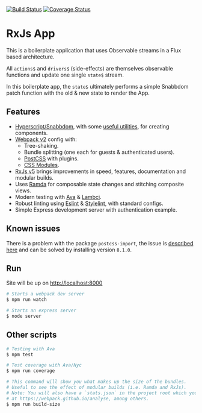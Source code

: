 [![Build Status](https://s3-eu-west-1.amazonaws.com/lambci-buildresults-1wp4fayx70af6/gh/bluedaniel/rxjs-app/branches/master/baa548e0d79020375c2c3a03c279caad.svg)](https://s3-eu-west-1.amazonaws.com/lambci-buildresults-1wp4fayx70af6/gh/bluedaniel/rxjs-app/branches/master/f5218d3c6406f04bc47f29154c5f11ce.html)
[![Coverage Status](https://coveralls.io/repos/github/bluedaniel/rxjs-app/badge.svg?branch=master)](https://coveralls.io/github/bluedaniel/rxjs-app?branch=master)

RxJs App
========

This is a boilerplate application that uses Observable streams in a Flux based architecture.

All `actions$` and `drivers$` (side-effects) are themselves observable functions and update one single `state$` stream.

In this boilerplate app, the `state$` ultimately performs a simple Snabbdom patch function with the old & new state to render the App.

Features
--------
- [Hyperscript/Snabbdom](https://github.com/paldepind/snabbdom), with some [useful utilities](https://github.com/ohanhi/hyperscript-helpers), for creating components.
- [Webpack v2](https://github.com/webpack/webpack) config with:
  - Tree-shaking.
  - Bundle splitting (one each for guests & authenticated users).
  - [PostCSS](https://github.com/postcss/postcss) with plugins.
  - [CSS Modules](https://github.com/css-modules/css-modules).
- [RxJs v5](https://github.com/ReactiveX/rxjs) brings improvements in speed, features, documentation and modular builds.
- Uses [Ramda](https://github.com/ramda/ramda) for composable state changes and stitching composite views.
- Modern testing with [Ava](https://github.com/avajs/ava) & [Lambci](https://github.com/lambci/lambci).
- Robust linting using [Eslint](https://github.com/eslint/eslint) & [Stylelint](https://github.com/stylelint/stylelint), with standard configs.
- Simple Express development server with authentication example.

Known issues
------------

There is a problem with the package `postcss-import`, the issue is [described here](https://github.com/postcss/postcss-import/issues/207) and can be solved by installing version `8.1.0`.

Run
---

Site will be up on [http://localhost:8000](http://localhost:8000)

````bash
# Starts a webpack dev server
$ npm run watch

# Starts an express server
$ node server

````

Other scripts
-------------


````bash
# Testing with Ava
$ npm test

# Test coverage with Ava/Nyc
$ npm run coverage

# This command will show you what makes up the size of the bundles.
# Useful to see the effect of modular builds (i.e. Ramda and RxJs).
# Note: You will also have a `stats.json` in the project root which you can use
# at https://webpack.github.io/analyse, among others.
$ npm run build-size
````
